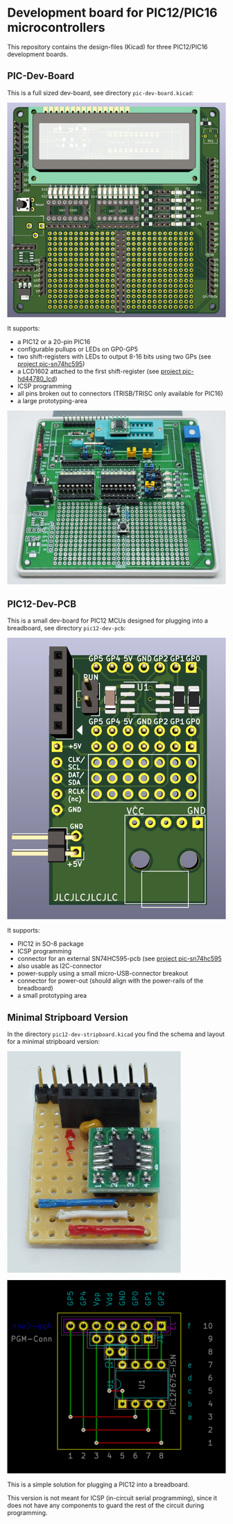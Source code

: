 Development board for PIC12/PIC16 microcontrollers
==================================================

This repository contains the design-files (Kicad) for three PIC12/PIC16
development boards.


PIC-Dev-Board
-------------

This is a full sized dev-board, see directory `pic-dev-board.kicad`:

![](pic-dev-board-3D.png)

It supports:

  - a PIC12 or a 20-pin PIC16
  - configurable pullups or LEDs on GP0-GP5
  - two shift-registers with LEDs to output 8-16 bits using two GPs
    (see [project pic-sn74hc595](https://github.com/bablokb/pic-sn74hc595))
  - a LCD1602 attached to the first shift-register
    (see [project pic-hd44780_lcd](https://github.com/bablokb/pic-hd44780_lcd))
  - ICSP programming
  - all pins broken out to connectors (TRISB/TRISC only available for PIC16)
  - a large prototyping-area

![](pic-dev-board-image.jpg)


PIC12-Dev-PCB
-------------

This is a small dev-board for PIC12 MCUs designed for plugging into a
breadboard, see directory `pic12-dev-pcb`:

![](pic12-dev-pcb-3D.png)


It supports:

  - PIC12 in SO-8 package
  - ICSP programming
  - connector for an external SN74HC595-pcb
    (see [project pic-sn74hc595](https://github.com/bablokb/pic-sn74hc595)
  - also usable as I2C-connector
  - power-supply using a small micro-USB-connector breakout
  - connector for power-out (should align with the power-rails of the breadboard)
  - a small prototyping area


Minimal Stripboard Version
--------------------------

In the directory `pic12-dev-stripboard.kicad` you find the schema and layout for
a minimal stripboard version:

![](pic12-dev-stripboard-image.jpg)

![](pic12-dev-stripboard-layout.png)

This is a simple solution for plugging a PIC12 into a breadboard.

This version is not meant for ICSP (in-circuit serial
programming), since it does not have any components to guard the rest of the
circuit during programming.

